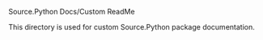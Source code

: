 Source.Python Docs/Custom ReadMe

This directory is used for custom Source.Python package documentation.

